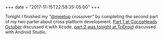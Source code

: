 +++
date = "2017-11-15T22:58:35-05:00"
+++

Tonight I finished my “[@meetup](https://twitter.com/meetup) crossover” by completing the second part of my two parter about cross platform development. [Part 1 at CocoaHeads October](https://speakerdeck.com/jnjosh/cross-platform-shenanigans-part-1-ios) discussed it with Xcode, [part 2 was tonight at TriDroid](https://speakerdeck.com/jnjosh/cross-platform-shenanigans-part-2-android) discussed with Android Studio.